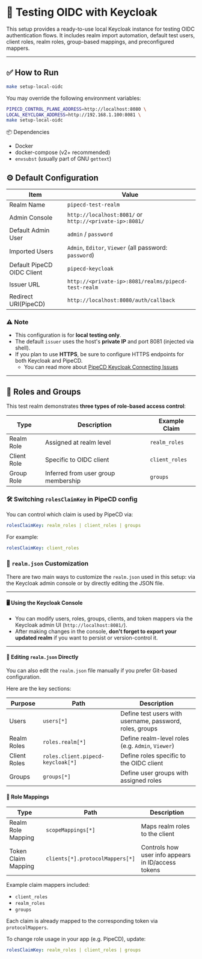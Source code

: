 # 🔐 Testing OIDC with Keycloak

This setup provides a ready-to-use local Keycloak instance for testing OIDC authentication flows. It includes realm import automation, default test users, client roles, realm roles, group-based mappings, and preconfigured mappers.

---

## ✅ How to Run

```bash
make setup-local-oidc
```

You may override the following environment variables:

```bash
PIPECD_CONTROL_PLANE_ADDRESS=http://localhost:8080 \
LOCAL_KEYCLOAK_ADDRESS=http://192.168.1.100:8081 \
make setup-local-oidc
```

📦 Dependencies

- Docker
- docker-compose (v2+ recommended)
- `envsubst` (usually part of GNU `gettext`)

## ⚙️ Default Configuration

| Item                       | Value                                                   |
| -------------------------- | ------------------------------------------------------- |
| Realm Name                 | `pipecd-test-realm`                                     |
| Admin Console              | `http://localhost:8081/` or `http://<private-ip>:8081/` |
| Default Admin User         | `admin` / `password`                                    |
| Imported Users             | `Admin`, `Editor`, `Viewer` (all password: `password`)  |
| Default PipeCD OIDC Client | `pipecd-keycloak`                                       |
| Issuer URL                 | `http://<private-ip>:8081/realms/pipecd-test-realm`     |
| Redirect URI(PipeCD)       | `http://localhost:8080/auth/callback`                   |

### ⚠️ Note

- This configuration is for **local testing only**.
- The default `issuer` uses the host's **private IP** and port 8081 (injected via shell).
- If you plan to use **HTTPS**, be sure to configure HTTPS endpoints for both Keycloak and PipeCD.
  - You can read more about [PipeCD Keycloak Connecting Issues](https://github.com/pipe-cd/pipecd/issues/5770#issuecomment-2888943178)

---

## 👥 Roles and Groups

This test realm demonstrates **three types of role-based access control**:

| Type        | Description                         | Example Claim  |
| ----------- | ----------------------------------- | -------------- |
| Realm Role  | Assigned at realm level             | `realm_roles`  |
| Client Role | Specific to OIDC client             | `client_roles` |
| Group Role  | Inferred from user group membership | `groups`       |

### 🛠️ Switching `rolesClaimKey` in PipeCD config

You can control which claim is used by PipeCD via:

```yaml
rolesClaimKey: realm_roles | client_roles | groups
```

For example:

```yaml
rolesClaimKey: client_roles
```

### 🔧 `realm.json` Customization

There are two main ways to customize the `realm.json` used in this setup: via the Keycloak admin console or by directly editing the JSON file.

---

#### 🖥️ Using the Keycloak Console

- You can modify users, roles, groups, clients, and token mappers via the Keycloak admin UI (`http://localhost:8081/`).
- After making changes in the console, **don't forget to export your updated realm** if you want to persist or version-control it.

---

#### 📝 Editing `realm.json` Directly

You can also edit the `realm.json` file manually if you prefer Git-based configuration.

Here are the key sections:

| Purpose      | Path                              | Description                                              |
| ------------ | --------------------------------- | -------------------------------------------------------- |
| Users        | `users[*]`                        | Define test users with username, password, roles, groups |
| Realm Roles  | `roles.realm[*]`                  | Define realm-level roles (e.g. `Admin`, `Viewer`)        |
| Client Roles | `roles.client.pipecd-keycloak[*]` | Define roles specific to the OIDC client                 |
| Groups       | `groups[*]`                       | Define user groups with assigned roles                   |

#### 🔄 Role Mappings

| Type                | Path                            | Description                                        |
| ------------------- | ------------------------------- | -------------------------------------------------- |
| Realm Role Mapping  | `scopeMappings[*]`              | Maps realm roles to the client                     |
| Token Claim Mapping | `clients[*].protocolMappers[*]` | Controls how user info appears in ID/access tokens |

Example claim mappers included:

- `client_roles`
- `realm_roles`
- `groups`

Each claim is already mapped to the corresponding token via `protocolMappers`.

To change role usage in your app (e.g. PipeCD), update:

```yaml
rolesClaimKey: realm_roles | client_roles | groups
```
